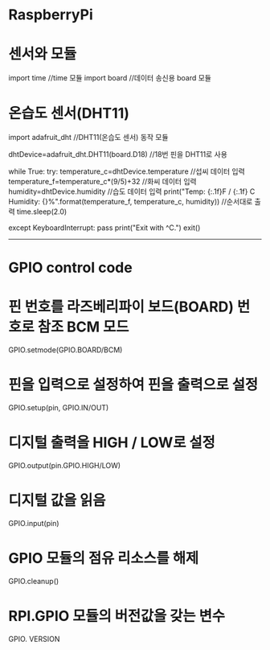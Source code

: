 # RaspberryPi

# 센서와 모듈

import time //time 모듈
import board //데이터 송신용 board 모듈

# 온습도 센서(DHT11)

import adafruit_dht //DHT11(온습도 센서) 동작 모듈

dhtDevice=adafruit_dht.DHT11(board.D18) //18번 핀을 DHT11로 사용

while True:
  try:
    temperature_c=dhtDevice.temperature  //섭씨 데이터 입력
    temperature_f=temperature_c*(9/5)+32  //화씨 데이터 입력
    humidity=dhtDevice.humidity  //습도 데이터 입력
    print("Temp: {:.1f}F / {:.1f} C  Humidity: {}%".format(temperature_f, temperature_c, humidity))  //순서대로 출력
    time.sleep(2.0)

  except KeyboardInterrupt:
    pass
    print("Exit with ^C.")
    exit()

---
# GPIO control code

# 핀 번호를 라즈베리파이 보드(BOARD) 번호로 참조 BCM 모드
GPIO.setmode(GPIO.BOARD/BCM)

# 핀을 입력으로 설정하여 핀을 출력으로 설정
GPIO.setup(pin, GPIO.IN/OUT)

# 디지털 출력을 HIGH / LOW로 설정
GPIO.output(pin.GPIO.HIGH/LOW)

# 디지털 값을 읽음
GPIO.input(pin)

# GPIO 모듈의 점유 리소스를 해제
GPIO.cleanup()

# RPI.GPIO 모듈의 버전값을 갖는 변수
GPIO. VERSION
